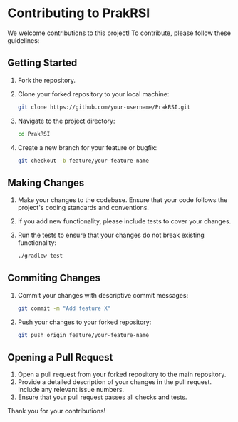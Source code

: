 # Contributing to PrakRSI

We welcome contributions to this project! To contribute, please follow these guidelines:

## Getting Started

1. Fork the repository.
2. Clone your forked repository to your local machine:

    ```sh
    git clone https://github.com/your-username/PrakRSI.git
    ```

3. Navigate to the project directory:

    ```sh
    cd PrakRSI
    ```

4. Create a new branch for your feature or bugfix:

    ```sh
    git checkout -b feature/your-feature-name
    ```

## Making Changes

1. Make your changes to the codebase. Ensure that your code follows the project's coding standards and conventions.
2. If you add new functionality, please include tests to cover your changes.
3. Run the tests to ensure that your changes do not break existing functionality:

    ```sh
    ./gradlew test
    ```

## Commiting Changes

1. Commit your changes with descriptive commit messages:

    ```sh
    git commit -m "Add feature X"
    ```

2. Push your changes to your forked repository:

    ```sh
    git push origin feature/your-feature-name
    ```

## Opening a Pull Request

1. Open a pull request from your forked repository to the main repository.
2. Provide a detailed description of your changes in the pull request. Include any relevant issue numbers.
3. Ensure that your pull request passes all checks and tests.

Thank you for your contributions!
